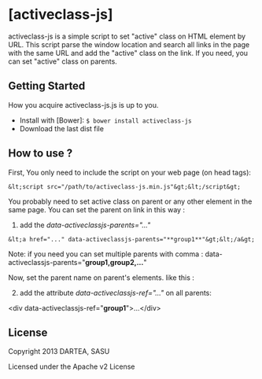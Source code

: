 [activeclass-js]
=======================

activeclass-js is a simple script to set "active" class on HTML element by URL.
This script parse the window location and search all links in the page with the same URL and add the "active" class on the link.
If you need, you can set "active" class on parents.


Getting Started
---------------
How you acquire activeclass-js.js is up to you.

* Install with [Bower]: `$ bower install activeclass-js`
* Download the last dist file 

How to use ?
--------
First, 
You only need to include the script on your web page (on head tags):

```
&lt;script src="/path/to/activeclass-js.min.js"&gt;&lt;/script&gt;

```

You probably need to set active class on parent or any other element in the same page.
You can set the parent on link in this way :

1) add the *data-activeclassjs-parents="..."*

```
&lt;a href="..." data-activeclassjs-parents="**group1**"&gt;&lt;/a&gt;

```

Note: if you need you can set multiple parents with comma : data-activeclassjs-parents="**group1,group2,...**"


Now, set the parent name on parent's elements. like this : 

2) add the attribute *data-activeclassjs-ref="..."* on all parents:

&lt;div  data-activeclassjs-ref="**group1**"&gt;...&lt;/div&gt;


License
-------

Copyright 2013 DARTEA, SASU

Licensed under the Apache v2 License






